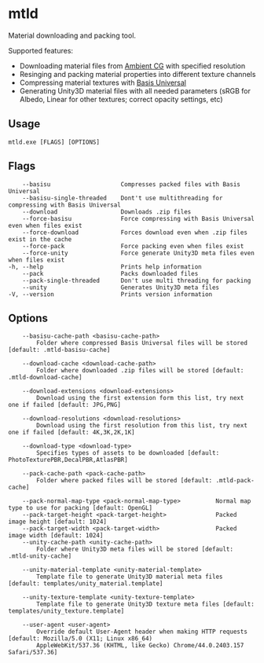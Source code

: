 # mtld
Material downloading and packing tool.

Supported features:
* Downloading material files from [Ambient CG](https://ambientcg.com/) with specified resolution
* Resinging and packing material properties into different texture channels
* Compressing material textures with [Basis Universal](https://github.com/BinomialLLC/basis_universal)
* Generating Unity3D material files with all needed parameters (sRGB for Albedo, Linear for other textures; correct opacity settings, etc)

## Usage

    mtld.exe [FLAGS] [OPTIONS]

## Flags

        --basisu                    Compresses packed files with Basis Universal
        --basisu-single-threaded    Dont't use multithreading for compressing with Basis Universal
        --download                  Downloads .zip files
        --force-basisu              Force compressing with Basis Universal even when files exist
        --force-download            Forces download even when .zip files exist in the cache
        --force-pack                Force packing even when files exist
        --force-unity               Force generate Unity3D meta files even when files exist
    -h, --help                      Prints help information
        --pack                      Packs downloaded files
        --pack-single-threaded      Don't use multi threading for packing
        --unity                     Generates Unity3D meta files
    -V, --version                   Prints version information

## Options
        --basisu-cache-path <basisu-cache-path>
            Folder where compressed Basis Universal files will be stored [default: .mtld-basisu-cache]

        --download-cache <download-cache-path>
            Folder where downloaded .zip files will be stored [default: .mtld-download-cache]

        --download-extensions <download-extensions>
            Download using the first extension form this list, try next one if failed [default: JPG,PNG]

        --download-resolutions <download-resolutions>
            Download using the first resolution from this list, try next one if failed [default: 4K,3K,2K,1K]

        --download-type <download-type>
            Specifies types of assets to be downloaded [default: PhotoTexturePBR,DecalPBR,AtlasPBR]

        --pack-cache-path <pack-cache-path>
            Folder where packed files will be stored [default: .mtld-pack-cache]

        --pack-normal-map-type <pack-normal-map-type>          Normal map type to use for packing [default: OpenGL]
        --pack-target-height <pack-target-height>              Packed image height [default: 1024]
        --pack-target-width <pack-target-width>                Packed image width [default: 1024]
        --unity-cache-path <unity-cache-path>
            Folder where Unity3D meta files will be stored [default: .mtld-unity-cache]

        --unity-material-template <unity-material-template>
            Template file to generate Unity3D material meta files [default: templates/unity_material.template]

        --unity-texture-template <unity-texture-template>
            Template file to generate Unity3D texture meta files [default: templates/unity_texture.template]

        --user-agent <user-agent>
            Override default User-Agent header when making HTTP requests [default: Mozilla/5.0 (X11; Linux x86_64)
            AppleWebKit/537.36 (KHTML, like Gecko) Chrome/44.0.2403.157 Safari/537.36]
